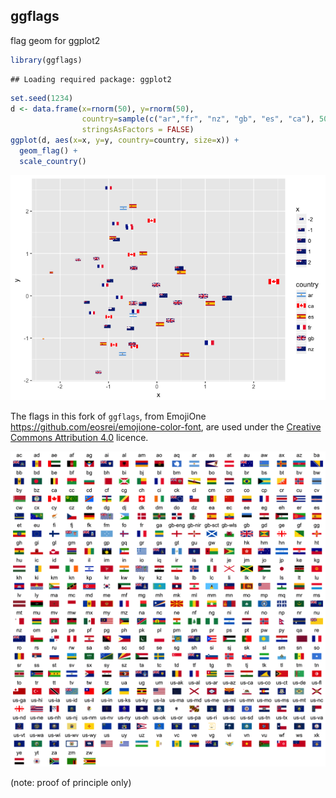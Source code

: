 ggflags
-------

flag geom for ggplot2

``` r
library(ggflags)
```

    ## Loading required package: ggplot2

``` r
set.seed(1234)
d <- data.frame(x=rnorm(50), y=rnorm(50), 
                country=sample(c("ar","fr", "nz", "gb", "es", "ca"), 50, TRUE), 
                stringsAsFactors = FALSE)
ggplot(d, aes(x=x, y=y, country=country, size=x)) + 
  geom_flag() + 
  scale_country()
```

![](README_files/figure-markdown_github/demo-1.png)

The flags in this fork of `ggflags`, from EmojiOne <https://github.com/eosrei/emojione-color-font>, are used under the [Creative Commons Attribution 4.0](https://github.com/eosrei/emojione-color-font/blob/master/LICENSE.md) licence.

![](README_files/figure-markdown_github/flags.png)

(note: proof of principle only)
